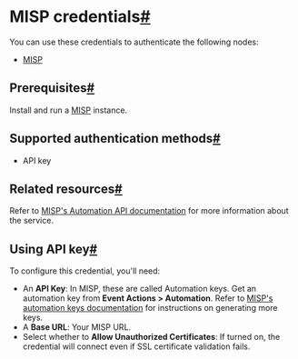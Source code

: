 [](https://github.com/n8n-io/n8n-docs/edit/main/docs/integrations/builtin/credentials/misp.md "Edit this page")

# MISP credentials[#](#misp-credentials "Permanent link")

You can use these credentials to authenticate the following nodes:

*   [MISP](../../app-nodes/n8n-nodes-base.misp/)

## Prerequisites[#](#prerequisites "Permanent link")

Install and run a [MISP](https://misp.github.io/MISP/) instance.

## Supported authentication methods[#](#supported-authentication-methods "Permanent link")

*   API key

## Related resources[#](#related-resources "Permanent link")

Refer to [MISP's Automation API documentation](https://www.circl.lu/doc/misp/automation) for more information about the service.

## Using API key[#](#using-api-key "Permanent link")

To configure this credential, you'll need:

*   An **API Key**: In MISP, these are called Automation keys. Get an automation key from **Event Actions > Automation**. Refer to [MISP's automation keys documentation](https://www.circl.lu/doc/misp/automation/#automation-key) for instructions on generating more keys.
*   A **Base URL**: Your MISP URL.
*   Select whether to **Allow Unauthorized Certificates**: If turned on, the credential will connect even if SSL certificate validation fails.